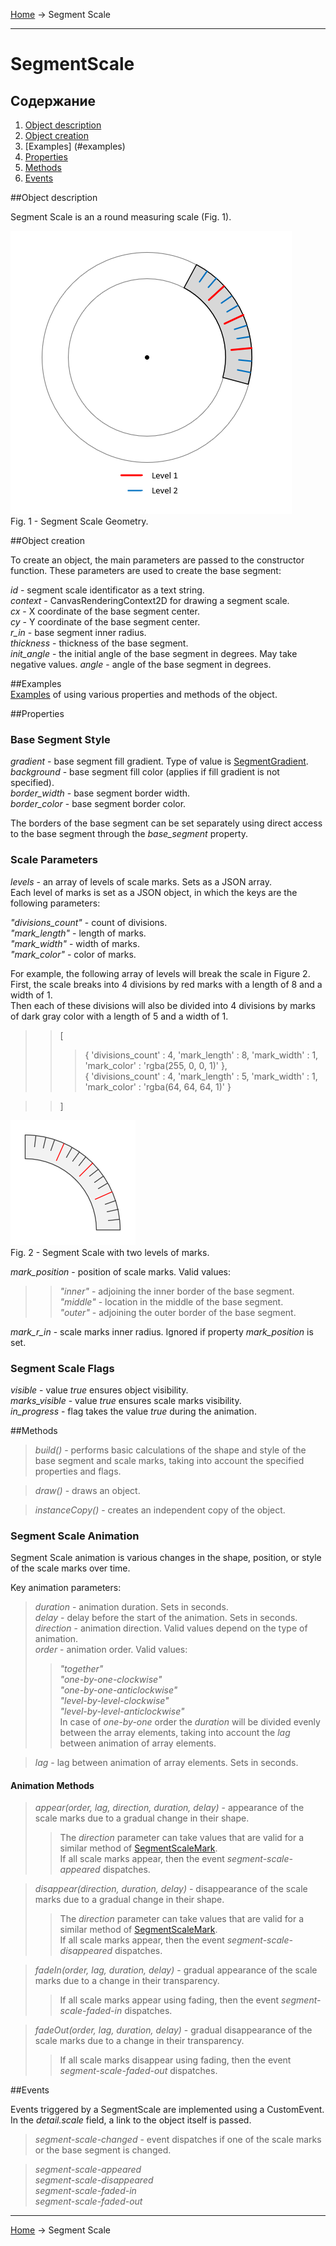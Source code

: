 <a href="../readme.html">Home</a> → Segment Scale  

***

# SegmentScale

## Содержание
1. [Object description](#description)  
2. [Object creation](#constructor)  
3. [Examples] (#examples)  
4. [Properties](#properties)  
5. [Methods](#methods)  
6. [Events](#events)  

##<a id="description"></a>Object description

Segment Scale is an a round measuring scale (Fig. 1).  

![SegmentScaleGeometry](../docs/images/segment_scale_geometry.png)  
Fig. 1 - Segment Scale Geometry.  

##<a id="constructor"></a>Object creation  

To create an object, the main parameters are passed to the constructor function. These parameters are used to create the base segment:  
>
*id* - segment scale identificator as a text string.  
*context* - CanvasRenderingContext2D for drawing a segment scale.  
*cx* - X coordinate of the base segment center.  
*cy* - Y coordinate of the base segment center.  
*r_in* - base segment inner radius.  
*thickness* - thickness of the base segment.  
*init_angle* - the initial angle of the base segment in degrees. May take negative values. 
*angle* - angle of the base segment in degrees.  

##<a id="examples"></a>Examples  
<a href="../examples/segment-scale-examples.html" target="_blank">Examples</a> of using various properties and methods of the object.  

##<a id="properties"></a>Properties

### Base Segment Style  
>
*gradient* - base segment fill gradient. Type of value is <a href="segment-gradient.html">SegmentGradient</a>.   
*background* - base segment fill color (applies if fill gradient is not specified).  
*border_width* - base segment border width.  
*border_color* - base segment border color.  

The borders of the base segment can be set separately using direct access to the base segment through the *base_segment* property.  

### Scale Parameters  
>
*levels* - an array of levels of scale marks. Sets as a JSON array.  
Each level of marks is set as a JSON object, in which the keys are the following parameters:  
>>
_"divisions_count"_ - count of divisions.  
_"mark_length"_ - length of marks.  
_"mark_width"_ - width of marks.  
_"mark_color"_ - color of marks.  

>
For example, the following array of levels will break the scale in Figure 2.  
First, the scale breaks into 4 divisions by red marks with a length of 8 and a width of 1.  
Then each of these divisions will also be divided into 4 divisions by marks of dark gray color with a length of 5 and a width of 1.  
>> [  
>>> { 'divisions_count' : 4, 'mark_length' : 8, 'mark_width' : 1, 'mark_color' : 'rgba(255, 0, 0, 1)' },  
>>> { 'divisions_count' : 4, 'mark_length' : 5, 'mark_width' : 1, 'mark_color' : 'rgba(64, 64, 64, 1)' } 

>> ]  

![SegmentScale](../docs/images/segment_scale.png)  
Fig. 2 - Segment Scale with two levels of marks.  

>
*mark_position* - position of scale marks. Valid values:  
>> _"inner"_ - adjoining the inner border of the base segment.  
>> _"middle"_ - location in the middle of the base segment.  
>> _"outer"_ - adjoining the outer border of the base segment.  

>
*mark_r_in* - scale marks inner radius. Ignored if property *mark_position* is set.  

### Segment Scale Flags
>
*visible* - value *true* ensures object visibility.  
*marks_visible* - value *true* ensures scale marks visibility.  
*in_progress* - flag takes the value *true* during the animation.  

##<a id="methods"></a>Methods

> *build()* - performs basic calculations of the shape and style of the base segment and scale marks, taking into account the specified properties and flags.  

> *draw()* - draws an object.  

> *instanceCopy()* - creates an independent copy of the object.  

### Segment Scale Animation

Segment Scale animation is various changes in the shape, position, or style of the scale marks over time.  

Key animation parameters:  
> *duration* - animation duration. Sets in seconds.  
> *delay* - delay before the start of the animation. Sets in seconds.  
> *direction* - animation direction. Valid values ​​depend on the type of animation.  
> *order* - animation order. Valid values:  
>> _"together"_  
>> _"one-by-one-clockwise"_  
>> _"one-by-one-anticlockwise"_  
>> _"level-by-level-clockwise"_  
>> _"level-by-level-anticlockwise"_  
>> In case of *one-by-one* order the *duration* will be divided evenly between the array elements, taking into account the *lag* between animation of array elements.  

> *lag* - lag between animation of array elements. Sets in seconds.  

#### Animation Methods

> *appear(order, lag, direction, duration, delay)* - appearance of the scale marks due to a gradual change in their shape.  
>> The *direction* parameter can take values ​​that are valid for a similar method of <a href="segment-scale-mark.html">SegmentScaleMark</a>.  
>> If all scale marks appear, then the event *segment-scale-appeared* dispatches.  

> *disappear(direction, duration, delay)* - disappearance of the scale marks due to a gradual change in their shape.  
>> The *direction* parameter can take values ​​that are valid for a similar method of <a href="segment-scale-mark.html">SegmentScaleMark</a>.  
>> If all scale marks appear, then the event *segment-scale-disappeared* dispatches.

> *fadeIn(order, lag, duration, delay)* - gradual appearance of the scale marks due to a change in their transparency.  
>> If all scale marks appear using fading, then the event *segment-scale-faded-in* dispatches.  

> *fadeOut(order, lag, duration, delay)* - gradual disappearance of the scale marks due to a change in their transparency.
>> If all scale marks disappear using fading, then the event *segment-scale-faded-out* dispatches.  

##<a id="events"></a>Events

Events triggered by a SegmentScale are implemented using a CustomEvent.  
In the *detail.scale* field, a link to the object itself is passed.  

> *segment-scale-changed* - event dispatches if one of the scale marks or the base segment is changed.  

> *segment-scale-appeared*  
> *segment-scale-disappeared*  
> *segment-scale-faded-in*  
> *segment-scale-faded-out*  

***

<a href="../readme.html">Home</a> → Segment Scale  